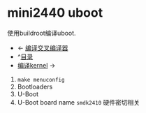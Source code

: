 # mini2440 uboot

使用buildroot编译uboot.

* <- [编译交叉编译器](buildroot-arm-linux-gcc) 
* ^[目录](customize-mini2440-softwave) 
* [编译kernel](mini2440-kernel) ->

1. `make menuconfig` 
2. Bootloaders 
3. U-Boot 
4. U-Boot board name `smdk2410` 硬件密切相关